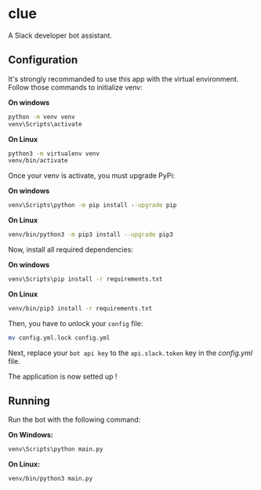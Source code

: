 # clue

A Slack developer bot assistant.

## Configuration

It's strongly recommanded to use this app with the virtual environment.  
Follow those commands to initialize venv:  

**On windows**  

```bat
python -m venv venv
venv\Scripts\activate
```

**On Linux**  

```bash
python3 -m virtualenv venv
venv/bin/activate
```

Once your venv is activate, you must upgrade PyPi:  

**On windows**  

```bat
venv\Scripts\python -m pip install --upgrade pip
```

**On Linux**  

```bash
venv/bin/python3 -m pip3 install --upgrade pip3
```

Now, install all required dependencies:  

**On windows**  

```bat
venv\Scripts\pip install -r requirements.txt
```

**On Linux**  

```bash
venv/bin/pip3 install -r requirements.txt
```

Then, you have to unlock your `config` file:  

```sh
mv config.yml.lock config.yml
```

Next, replace your `bot api key` to the `api.slack.token` key in the *config.yml* file.  

The application is now setted up !

## Running

Run the bot with the following command:  

**On Windows:**  

```bat
venv\Scripts\python main.py
```

**On Linux:**  

```sh
venv/bin/python3 main.py
```